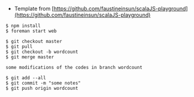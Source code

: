 - Template from [https://github.com/faustineinsun/scalaJS-playground](https://github.com/faustineinsun/scalaJS-playground)

```
$ npm install
$ foreman start web 
```

```
$ git checkout master 
$ git pull
$ git checkout -b wordcount
$ git merge master

some modifications of the codes in branch wordcount

$ git add --all
$ git commit -m "some notes" 
$ git push origin wordcount

```
